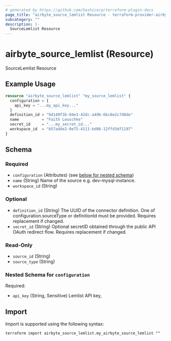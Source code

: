```yaml
---
# generated by https://github.com/hashicorp/terraform-plugin-docs
page_title: "airbyte_source_lemlist Resource - terraform-provider-airbyte"
subcategory: ""
description: |-
  SourceLemlist Resource
---
```


# airbyte_source_lemlist (Resource)

SourceLemlist Resource

## Example Usage

```terraform
resource "airbyte_source_lemlist" "my_source_lemlist" {
  configuration = {
    api_key = "...my_api_key..."
  }
  definition_id = "9d149f3b-04e3-42dc-a49b-6bc8e2c7d0de"
  name          = "Faith Leuschke"
  secret_id     = "...my_secret_id..."
  workspace_id  = "b57adde2-0e75-4111-bd06-12ffd3df1197"
}
```

<!-- schema generated by tfplugindocs -->
## Schema

### Required

- `configuration` (Attributes) (see [below for nested schema](#nestedatt--configuration))
- `name` (String) Name of the source e.g. dev-mysql-instance.
- `workspace_id` (String)

### Optional

- `definition_id` (String) The UUID of the connector definition. One of configuration.sourceType or definitionId must be provided. Requires replacement if changed.
- `secret_id` (String) Optional secretID obtained through the public API OAuth redirect flow. Requires replacement if changed.

### Read-Only

- `source_id` (String)
- `source_type` (String)

<a id="nestedatt--configuration"></a>
### Nested Schema for `configuration`

Required:

- `api_key` (String, Sensitive) Lemlist API key,

## Import

Import is supported using the following syntax:

```shell
terraform import airbyte_source_lemlist.my_airbyte_source_lemlist ""
```
